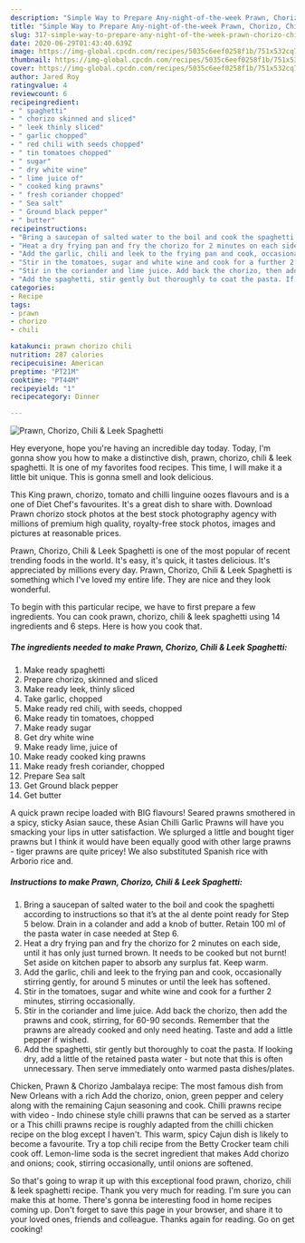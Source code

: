 ```yaml
---
description: "Simple Way to Prepare Any-night-of-the-week Prawn, Chorizo, Chili &amp;amp; Leek Spaghetti"
title: "Simple Way to Prepare Any-night-of-the-week Prawn, Chorizo, Chili &amp;amp; Leek Spaghetti"
slug: 317-simple-way-to-prepare-any-night-of-the-week-prawn-chorizo-chili-and-amp-leek-spaghetti
date: 2020-06-29T01:43:40.639Z
image: https://img-global.cpcdn.com/recipes/5035c6eef0258f1b/751x532cq70/prawn-chorizo-chili-leek-spaghetti-recipe-main-photo.jpg
thumbnail: https://img-global.cpcdn.com/recipes/5035c6eef0258f1b/751x532cq70/prawn-chorizo-chili-leek-spaghetti-recipe-main-photo.jpg
cover: https://img-global.cpcdn.com/recipes/5035c6eef0258f1b/751x532cq70/prawn-chorizo-chili-leek-spaghetti-recipe-main-photo.jpg
author: Jared Roy
ratingvalue: 4
reviewcount: 6
recipeingredient:
- " spaghetti"
- " chorizo skinned and sliced"
- " leek thinly sliced"
- " garlic chopped"
- " red chili with seeds chopped"
- " tin tomatoes chopped"
- " sugar"
- " dry white wine"
- " lime juice of"
- " cooked king prawns"
- " fresh coriander chopped"
- " Sea salt"
- " Ground black pepper"
- " butter"
recipeinstructions:
- "Bring a saucepan of salted water to the boil and cook the spaghetti according to instructions so that it’s at the al dente point ready for Step 5 below. Drain in a colander and add a knob of butter. Retain 100 ml of the pasta water in case needed at Step 6."
- "Heat a dry frying pan and fry the chorizo for 2 minutes on each side, until it has only just turned brown. It needs to be cooked but not burnt! Set aside on kitchen paper to absorb any surplus fat. Keep warm."
- "Add the garlic, chili and leek to the frying pan and cook, occasionally stirring gently, for around 5 minutes or until the leek has softened."
- "Stir in the tomatoes, sugar and white wine and cook for a further 2 minutes, stirring occasionally."
- "Stir in the coriander and lime juice. Add back the chorizo, then add the prawns and cook, stirring, for 60-90 seconds. Remember that the prawns are already cooked and only need heating. Taste and add a little pepper if wished."
- "Add the spaghetti, stir gently but thoroughly to coat the pasta. If looking dry, add a little of the retained pasta water - but note that this is often unnecessary. Then serve immediately onto warmed pasta dishes/plates."
categories:
- Recipe
tags:
- prawn
- chorizo
- chili

katakunci: prawn chorizo chili 
nutrition: 287 calories
recipecuisine: American
preptime: "PT21M"
cooktime: "PT44M"
recipeyield: "1"
recipecategory: Dinner

---
```



![Prawn, Chorizo, Chili &amp; Leek Spaghetti](https://img-global.cpcdn.com/recipes/5035c6eef0258f1b/751x532cq70/prawn-chorizo-chili-leek-spaghetti-recipe-main-photo.jpg)

Hey everyone, hope you're having an incredible day today. Today, I'm gonna show you how to make a distinctive dish, prawn, chorizo, chili &amp; leek spaghetti. It is one of my favorites food recipes. This time, I will make it a little bit unique. This is gonna smell and look delicious.

This King prawn, chorizo, tomato and chilli linguine oozes flavours and is a one of Diet Chef&#39;s favourites. It&#39;s a great dish to share with. Download Prawn chorizo stock photos at the best stock photography agency with millions of premium high quality, royalty-free stock photos, images and pictures at reasonable prices.

Prawn, Chorizo, Chili &amp; Leek Spaghetti is one of the most popular of recent trending foods in the world. It's easy, it's quick, it tastes delicious. It's appreciated by millions every day. Prawn, Chorizo, Chili &amp; Leek Spaghetti is something which I've loved my entire life. They are nice and they look wonderful.


To begin with this particular recipe, we have to first prepare a few ingredients. You can cook prawn, chorizo, chili &amp; leek spaghetti using 14 ingredients and 6 steps. Here is how you cook that.

<!--inarticleads1-->

##### The ingredients needed to make Prawn, Chorizo, Chili &amp; Leek Spaghetti:

1. Make ready  spaghetti
1. Prepare  chorizo, skinned and sliced
1. Make ready  leek, thinly sliced
1. Take  garlic, chopped
1. Make ready  red chili, with seeds, chopped
1. Make ready  tin tomatoes, chopped
1. Make ready  sugar
1. Get  dry white wine
1. Make ready  lime, juice of
1. Make ready  cooked king prawns
1. Make ready  fresh coriander, chopped
1. Prepare  Sea salt
1. Get  Ground black pepper
1. Get  butter


A quick prawn recipe loaded with BIG flavours! Seared prawns smothered in a spicy, sticky Asian sauce, these Asian Chilli Garlic Prawns will have you smacking your lips in utter satisfaction. We splurged a little and bought tiger prawns but I think it would have been equally good with other large prawns - tiger prawns are quite pricey! We also substituted Spanish rice with Arborio rice and. 

<!--inarticleads2-->

##### Instructions to make Prawn, Chorizo, Chili &amp; Leek Spaghetti:

1. Bring a saucepan of salted water to the boil and cook the spaghetti according to instructions so that it’s at the al dente point ready for Step 5 below. Drain in a colander and add a knob of butter. Retain 100 ml of the pasta water in case needed at Step 6.
1. Heat a dry frying pan and fry the chorizo for 2 minutes on each side, until it has only just turned brown. It needs to be cooked but not burnt! Set aside on kitchen paper to absorb any surplus fat. Keep warm.
1. Add the garlic, chili and leek to the frying pan and cook, occasionally stirring gently, for around 5 minutes or until the leek has softened.
1. Stir in the tomatoes, sugar and white wine and cook for a further 2 minutes, stirring occasionally.
1. Stir in the coriander and lime juice. Add back the chorizo, then add the prawns and cook, stirring, for 60-90 seconds. Remember that the prawns are already cooked and only need heating. Taste and add a little pepper if wished.
1. Add the spaghetti, stir gently but thoroughly to coat the pasta. If looking dry, add a little of the retained pasta water - but note that this is often unnecessary. Then serve immediately onto warmed pasta dishes/plates.


Chicken, Prawn &amp; Chorizo Jambalaya recipe: The most famous dish from New Orleans with a rich Add the chorizo, onion, green pepper and celery along with the remaining Cajun seasoning and cook. Chilli prawns recipe with video - Indo chinese style chilli prawns that can be served as a starter or a This chilli prawns recipe is roughly adapted from the chilli chicken recipe on the blog except I haven&#39;t. This warm, spicy Cajun dish is likely to become a favourite. Try a top chili recipe from the Betty Crocker team chili cook off. Lemon-lime soda is the secret ingredient that makes Add chorizo and onions; cook, stirring occasionally, until onions are softened. 

So that's going to wrap it up with this exceptional food prawn, chorizo, chili &amp; leek spaghetti recipe. Thank you very much for reading. I'm sure you can make this at home. There's gonna be interesting food in home recipes coming up. Don't forget to save this page in your browser, and share it to your loved ones, friends and colleague. Thanks again for reading. Go on get cooking!
